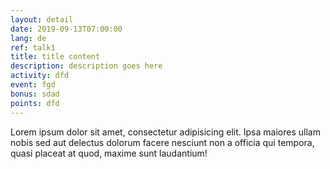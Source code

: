 ```yaml
---
layout: detail
date: 2019-09-13T07:00:00
lang: de
ref: talk1
title: title content
description: description goes here
activity: dfd
event: fgd
bonus: sdad
points: dfd
---
```

Lorem ipsum dolor sit amet, consectetur adipisicing elit. Ipsa maiores ullam nobis sed aut delectus dolorum facere nesciunt non a officia qui tempora, quasi placeat at quod, maxime sunt laudantium!